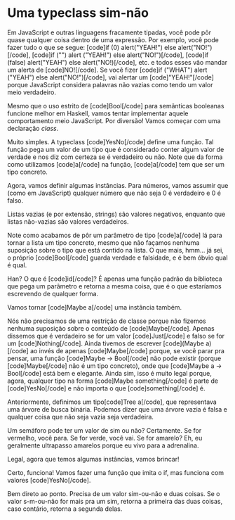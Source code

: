 Uma typeclass sim-não
=====================

Em JavaScript e outras linguagens fracamente tipadas, você pode pôr quase qualquer coisa dentro de uma expressão. Por exemplo, você pode fazer tudo o que se segue: [code]if (0) alert("YEAH!") else alert("NO!")[/code], [code]if ("") alert ("YEAH!") else alert("NO!")[/code], [code]if (false) alert("YEAH") else alert("NO!)[/code], etc. e todos esses vão mandar um alerta de [code]NO![/code]. Se você fizer [code]if ("WHAT") alert ("YEAH") else alert("NO!")[/code], vai alertar um [code]"YEAH!"[/code] porque JavaScript considera palavras não vazias como tendo um valor meio verdadeiro.

Mesmo que o uso estrito de [code]Bool[/code] para semânticas booleanas funcione melhor em Haskell, vamos tentar implementar aquele comportamento meio JavaScript. Por diversão! Vamos começar com uma declaração <i>class</i>.


Muito simples. A typeclass [code]YesNo[/code] define uma função. Tal função pega um valor de um tipo que é considerado conter algum valor de verdade e nos diz com certeza se é verdadeiro ou não. Note que da forma como utilizamos [code]a[/code] na função, [code]a[/code] tem que ser um tipo concreto.

Agora, vamos definir algumas instâncias. Para números, vamos assumir que (como em JavaScript) qualquer número que não seja 0 é verdadeiro e 0 é falso.



Listas vazias (e por extensão, strings) são valores negativos, enquanto que listas não-vazias são valores verdadeiros.



Note como acabamos de pôr um parâmetro de tipo [code]a[/code] lá para tornar a lista um tipo concreto, mesmo que não façamos nenhuma suposição sobre o tipo que está contido na lista. O que mais, hmm... já sei, o próprio [code]Bool[/code] guarda verdade e falsidade, e é bem óbvio qual é qual.

Han? O que é [code]id[/code]? É apenas uma função padrão da biblioteca que pega um parâmetro e retorna a mesma coisa, que é o que estaríamos escrevendo de qualquer forma.

Vamos tornar [code]Maybe a[/code] uma instância também.



Nós não precisamos de uma restrição de classe porque não fizemos nenhuma suposição sobre o conteúdo de [code]Maybe[/code]. Apenas dissemos que é verdadeiro se for um valor [code]Just[/code] e falso se for um [code]Nothing[/code]. Ainda tivemos de escrever [code](Maybe a)[/code] ao invés de apenas [code]Maybe[/code] porque, se você parar pra pensar, uma função [code]Maybe -&gt; Bool[/code] não pode existir (porque [code]Maybe[/code] não é um tipo concreto), onde que [code]Maybe a -&gt; Bool[/code] está bem e elegante. Ainda sim, isso é muito legal porque, agora, qualquer tipo na forma [code]Maybe something[/code] é parte de [code]YesNo[/code] e não importa o que [code]something[/code] é.

Anteriormente, definimos um tipo[code]Tree a[/code], que representava uma árvore de busca binária. Podemos dizer que uma árvore vazia é falsa e qualquer coisa que não seja vazia seja verdadeira.



Um semáforo pode ter um valor de sim ou não? Certamente. Se for vermelho, você para. Se for verde, você vai. Se for amarelo? Eh, eu geralmente ultrapasso amarelos porque eu vivo para a adrenalina.


Legal, agora que temos algumas instâncias, vamos brincar!



Certo, funciona! Vamos fazer uma função que imita o if, mas funciona com valores [code]YesNo[/code].


Bem direto ao ponto. Precisa de um valor sim-ou-não e duas coisas. Se o valor s-m-ou-não for mais pra um sim, retorna a primeira das duas coisas, caso contário, retorna a segunda delas.